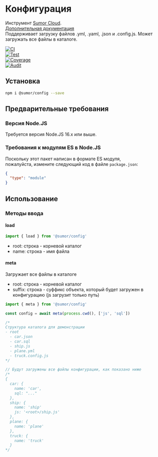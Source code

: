 # Конфигурация

Инструмент [Sumor Cloud](https://sumor.cloud).  
[Дополнительная документация](https://sumor.cloud/config)  
Поддерживает загрузку файлов .yml, .yaml, .json и .config.js. Может загружать все файлы в каталоге.

[![CI](https://github.com/sumor-cloud/config/actions/workflows/ci.yml/badge.svg)](https://github.com/sumor-cloud/config/actions/workflows/ci.yml)  
[![Test](https://github.com/sumor-cloud/config/actions/workflows/ut.yml/badge.svg)](https://github.com/sumor-cloud/config/actions/workflows/ut.yml)  
[![Coverage](https://github.com/sumor-cloud/config/actions/workflows/coverage.yml/badge.svg)](https://github.com/sumor-cloud/config/actions/workflows/coverage.yml)  
[![Audit](https://github.com/sumor-cloud/config/actions/workflows/audit.yml/badge.svg)](https://github.com/sumor-cloud/config/actions/workflows/audit.yml)

## Установка

```bash
npm i @sumor/config --save
```

## Предварительные требования

### Версия Node.JS

Требуется версия Node.JS 16.x или выше.

### Требования к модулям ES в Node.JS

Поскольку этот пакет написан в формате ES модуля,  
пожалуйста, измените следующий код в файле `package.json`:

```json
{
  "type": "module"
}
```

## Использование

### Методы ввода

#### load

```js
import { load } from '@sumor/config'
```

- root: строка - корневой каталог
- name: строка - имя файла

#### meta

Загружает все файлы в каталоге

- root: строка - корневой каталог
- suffix: строка - суффикс объекта, который будет загружен в конфигурацию (js загрузит только путь)

```js
import { meta } from '@sumor/config'

const config = await meta(process.cwd(), ['js', 'sql'])

/*
Структура каталога для демонстрации
- root
  - car.json
  - car.sql
  - ship.js
  - plane.yml
  - truck.config.js
*/

// Будут загружены все файлы конфигурации, как показано ниже
/*
{
  car: {
    name: 'car',
    sql: "..."
  },
  ship: {
    name: 'ship'
    js: '<root>/ship.js'
  },
  plane: {
    name: 'plane'
  },
  truck: {
    name: 'truck'
  }
*/
```
